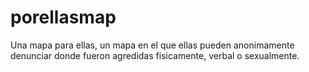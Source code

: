 # porellasmap

Una mapa para ellas, un mapa en el que ellas pueden anonimamente denunciar donde fueron agredidas fisicamente, verbal o sexualmente.
